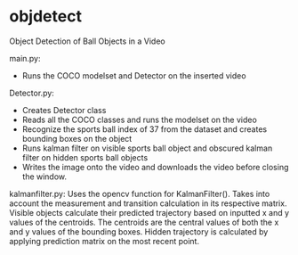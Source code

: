 # objdetect
Object Detection of Ball Objects in a Video

main.py:
- Runs the COCO modelset and Detector on the inserted video

Detector.py:
- Creates Detector class
- Reads all the COCO classes and runs the modelset on the video
- Recognize the sports ball index of 37 from the dataset and creates bounding boxes on the object
- Runs kalman filter on visible sports ball object and obscured kalman filter on hidden sports ball objects
- Writes the image onto the video and downloads the video before closing the window.

kalmanfilter.py:
Uses the opencv function for KalmanFilter().
Takes into account the measurement and transition calculation in its respective matrix.
Visible objects calculate their predicted trajectory based on inputted x and y values of the centroids.
The centroids are the central values of both the x and y values of the bounding boxes.
Hidden trajectory is calculated by applying prediction matrix on the most recent point.
